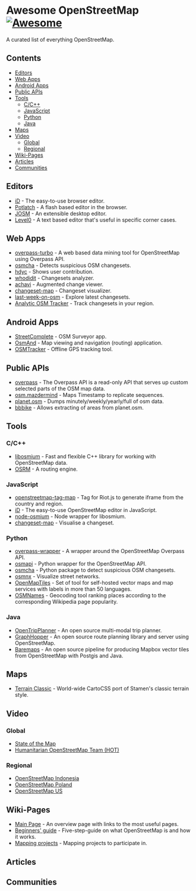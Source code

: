# Awesome OpenStreetMap [![Awesome](https://awesome.re/badge.svg)](https://awesome.re)

A curated list of everything OpenStreetMap.

## Contents

* [Editors](#editors)
* [Web Apps](#web-apps)
* [Android Apps](#android-apps)
* [Public APIs](#public-apis)
* [Tools](#tools)
  * [C/C++](#cc)
  * [JavaScript](#javascript)
  * [Python](#python)
  * [Java](#java)
* [Maps](#maps)
* [Video](#video)
  * [Global](#global)
  * [Regional](#regional)
* [Wiki-Pages](#wiki-pages)
* [Articles](#articles)
* [Communities](#communities)

## Editors

* [iD](http://www.openstreetmap.org/edit?editor=id) - The easy-to-use browser editor.
* [Potlatch](https://www.openstreetmap.org/edit?editor=potlatch2) - A flash based editor in the browser.
* [JOSM](https://josm.openstreetmap.de) - An extensible desktop editor.
* [Level0](http://level0.osmz.ru/) - A text based editor that's useful in specific corner cases.

## Web Apps

* [overpass-turbo](http://overpass-turbo.eu) - A web based data mining tool for OpenStreetMap using Overpass API.
* [osmcha](https://osmcha.mapbox.com) - Detects suspicious OSM changesets.
* [hdyc](http://hdyc.neis-one.org) - Shows user contribution.
* [whodidit](http://zverik.osm.rambler.ru/whodidit/) - Changesets analyzer.
* [achavi](https://overpass-api.de/achavi/) - Augmented change viewer.
* [changeset-map](http://osmlab.github.io/changeset-map/) - Changeset visualizer.
* [last-week-on-osm](https://tyrasd.github.io/latest-changes/#2/15.0/-15.0) - Explore latest changesets.
* [Analytic OSM Tracker](https://github.com/MichaelVL/osm-analytic-tracker) - Track changesets in your region.

## Android Apps

* [StreetComplete](https://github.com/westnordost/StreetComplete) - OSM Surveyor app.
* [OsmAnd](https://osmand.net) - Map viewing and navigation (routing) application.
* [OSMTracker](https://github.com/labexp/osmtracker-android) - Offline GPS tracking tool.

## Public APIs

* [overpass](http://overpass-api.de) - The Overpass API is a read-only API that serves up custom selected parts of the OSM map data.
* [osm.mazdermind](https://osm.mazdermind.de/replicate-sequences/) - Maps Timestamp to replicate sequences.
* [planet.osm](http://planet.osm.org) - Dumps minutely/weekly/yearly/full of osm data.
* [bbbike](https://extract.bbbike.org) - Allows extracting of areas from planet.osm.

## Tools

### C/C++

* [libosmium](https://github.com/osmcode/libosmium) - Fast and flexible C++ library for working with OpenStreetMap data.
* [OSRM](https://github.com/Project-OSRM/osrm-backend) -  A routing engine.

### JavaScript

* [openstreetmap-tag-map](https://github.com/tanrax/openstreetmap-tag-map) - Tag for Riot.js to generate iframe from the country and region.
* [iD](https://github.com/openstreetmap/iD) - The easy-to-use OpenStreetMap editor in JavaScript.
* [node-osmium](https://github.com/osmcode/node-osmium) - Node wrapper for libosmium.
* [changeset-map](https://github.com/osmlab/changeset-map) - Visualise a changeset.

### Python

* [overpass-wrapper](https://github.com/mvexel/overpass-api-python-wrapper) - A wrapper around the OpenStreetMap Overpass API.
* [osmapi](https://github.com/metaodi/osmapi) - Python wrapper for the OpenStreetMap API.
* [osmcha](https://github.com/willemarcel/osmcha) - Python package to detect suspicious OSM changesets.
* [osmnx](https://github.com/gboeing/osmnx) - Visualize street networks.
* [OpenMapTiles](https://openmaptiles.org/) - Set of tool for self-hosted vector maps and map services with labels in more than 50 languages.
* [OSMNames](http://osmnames.org/) - Geocoding tool ranking places according to the corresponding Wikipedia page popularity.

### Java

* [OpenTripPlanner](https://github.com/opentripplanner/OpenTripPlanner) - An open source multi-modal trip planner.
* [GraphHopper](https://github.com/graphhopper/graphhopper) - An open source route planning library and server using OpenStreetMap.
* [Baremaps](https://www.baremaps.com/) - An open source pipeline for producing Mapbox vector tiles from OpenStreetMap with Postgis and Java.

## Maps

* [Terrain Classic](https://github.com/stamen/terrain-classic) - World-wide CartoCSS port of Stamen's classic terrain style.

## Video

### Global

* [State of the Map](https://www.youtube.com/channel/UCLqJsr_5PfdvDFbgv1qp2aQ)
* [Humanitarian OpenStreetMap Team (HOT)](https://www.youtube.com/user/hotosm)

### Regional

* [OpenStreetMap Indonesia](https://www.youtube.com/channel/UCRqMbcsT9ummMvByc1BlsDQ)
* [OpenStreetMap Poland](https://www.youtube.com/channel/UCH4PSBSafxZ-YWg8RCRbHjA)
* [OpenStreetMap US](https://www.youtube.com/channel/UCQpS2iHNVR-_6nAxt87nwCw)

## Wiki-Pages

* [Main Page](https://wiki.openstreetmap.org/wiki/Main_Page) - An overview page with links to the most useful pages.
* [Beginners' guide](https://wiki.openstreetmap.org/wiki/Beginners'_guide) - Five-step-guide on what OpenStreetMap is and how it works.
* [Mapping projects](https://wiki.openstreetmap.org/wiki/Mapping_projects) - Mapping projects to participate in.

## Articles

## Communities
